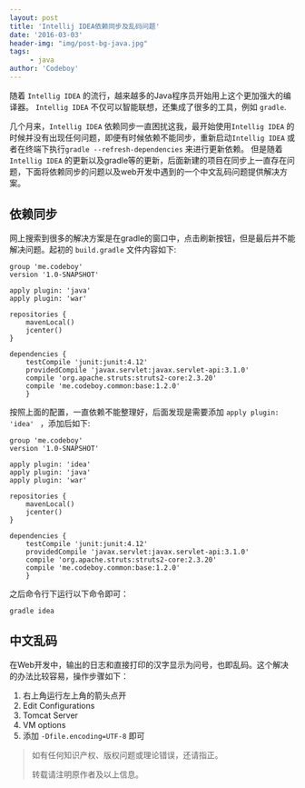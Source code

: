 ```yaml
---
layout: post
title: 'Intellij IDEA依赖同步及乱码问题'
date: '2016-03-03'
header-img: "img/post-bg-java.jpg"
tags:
     - java
author: 'Codeboy'
---
```


随着 `Intellig IDEA` 的流行，越来越多的Java程序员开始用上这个更加强大的编译器。 `Intellig IDEA` 不仅可以智能联想，还集成了很多的工具，例如 `gradle`.


几个月来，`Intellig IDEA` 依赖同步一直困扰这我，最开始使用`Intellig IDEA` 的时候并没有出现任何问题，即便有时候依赖不能同步，重新启动`Intellig IDEA` 或者在终端下执行``` gradle --refresh-dependencies ``` 来进行更新依赖。 但是随着`Intellig IDEA` 的更新以及gradle等的更新，后面新建的项目在同步上一直存在问题，下面将依赖同步的问题以及web开发中遇到的一个中文乱码问题提供解决方案。

## 依赖同步

网上搜索到很多的解决方案是在gradle的窗口中，点击刷新按钮，但是最后并不能解决问题。起初的 `build.gradle` 文件内容如下:

```
group 'me.codeboy'
version '1.0-SNAPSHOT'

apply plugin: 'java'
apply plugin: 'war'

repositories {
    mavenLocal()
    jcenter()
}

dependencies {
    testCompile 'junit:junit:4.12'
    providedCompile 'javax.servlet:javax.servlet-api:3.1.0'
    compile 'org.apache.struts:struts2-core:2.3.20'
    compile 'me.codeboy.common:base:1.2.0'
    }

```

按照上面的配置，一直依赖不能整理好，后面发现是需要添加 ``` apply plugin: 'idea'  ``` ，添加后如下:

```
group 'me.codeboy'
version '1.0-SNAPSHOT'

apply plugin: 'idea'
apply plugin: 'java'
apply plugin: 'war'

repositories {
    mavenLocal()
    jcenter()
}

dependencies {
    testCompile 'junit:junit:4.12'
    providedCompile 'javax.servlet:javax.servlet-api:3.1.0'
    compile 'org.apache.struts:struts2-core:2.3.20'
    compile 'me.codeboy.common:base:1.2.0'
    }
```

之后命令行下运行以下命令即可：

```
gradle idea
```

## 中文乱码

在Web开发中，输出的日志和直接打印的汉字显示为问号，也即乱码。这个解决的办法比较容易，操作步骤如下：

1. 右上角运行左上角的箭头点开 
2. Edit Configurations 
3. Tomcat Server 
4. VM options 
5. 添加 `-Dfile.encoding=UTF-8` 即可



> 如有任何知识产权、版权问题或理论错误，还请指正。
>
> 转载请注明原作者及以上信息。
